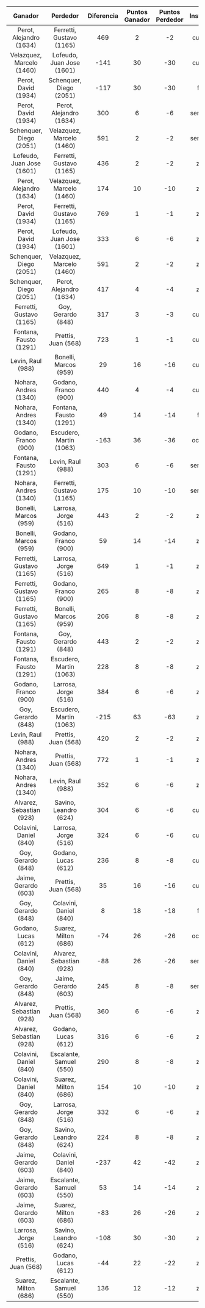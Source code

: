|          Ganador          |         Perdedor          |  Diferencia  |  Puntos Ganador  |  Puntos Perdedor  |  Instancia  |  Categoría  |  Factor  |
|:-------------------------:|:-------------------------:|:------------:|:----------------:|:-----------------:|:-----------:|:-----------:|:--------:|
|  Perot, Alejandro (1634)  | Ferretti, Gustavo (1165)  |     469      |        2         |        -2         |   cuartos   |   primera   |   0.5    |
| Velazquez, Marcelo (1460) | Lofeudo, Juan Jose (1601) |     -141     |        30        |        -30        |   cuartos   |   primera   |    1     |
|    Perot, David (1934)    |  Schenquer, Diego (2051)  |     -117     |        30        |        -30        |    final    |   primera   |    1     |
|    Perot, David (1934)    |  Perot, Alejandro (1634)  |     300      |        6         |        -6         |  semifinal  |   primera   |    1     |
|  Schenquer, Diego (2051)  | Velazquez, Marcelo (1460) |     591      |        2         |        -2         |  semifinal  |   primera   |    1     |
| Lofeudo, Juan Jose (1601) | Ferretti, Gustavo (1165)  |     436      |        2         |        -2         |    zona     |   primera   |   0.5    |
|  Perot, Alejandro (1634)  | Velazquez, Marcelo (1460) |     174      |        10        |        -10        |    zona     |   primera   |    1     |
|    Perot, David (1934)    | Ferretti, Gustavo (1165)  |     769      |        1         |        -1         |    zona     |   primera   |   0.5    |
|    Perot, David (1934)    | Lofeudo, Juan Jose (1601) |     333      |        6         |        -6         |    zona     |   primera   |    1     |
|  Schenquer, Diego (2051)  | Velazquez, Marcelo (1460) |     591      |        2         |        -2         |    zona     |   primera   |    1     |
|  Schenquer, Diego (2051)  |  Perot, Alejandro (1634)  |     417      |        4         |        -4         |    zona     |   primera   |    1     |
| Ferretti, Gustavo (1165)  |    Goy, Gerardo (848)     |     317      |        3         |        -3         |   cuartos   |   segunda   |   0.5    |
|  Fontana, Fausto (1291)   |    Prettis, Juan (568)    |     723      |        1         |        -1         |   cuartos   |   segunda   |   0.5    |
|     Levin, Raul (988)     |   Bonelli, Marcos (959)   |      29      |        16        |        -16        |   cuartos   |   segunda   |    1     |
|   Nohara, Andres (1340)   |   Godano, Franco (900)    |     440      |        4         |        -4         |   cuartos   |   segunda   |    1     |
|   Nohara, Andres (1340)   |  Fontana, Fausto (1291)   |      49      |        14        |        -14        |    final    |   segunda   |    1     |
|   Godano, Franco (900)    |  Escudero, Martin (1063)  |     -163     |        36        |        -36        |   octavos   |   segunda   |    1     |
|  Fontana, Fausto (1291)   |     Levin, Raul (988)     |     303      |        6         |        -6         |  semifinal  |   segunda   |    1     |
|   Nohara, Andres (1340)   | Ferretti, Gustavo (1165)  |     175      |        10        |        -10        |  semifinal  |   segunda   |    1     |
|   Bonelli, Marcos (959)   |   Larrosa, Jorge (516)    |     443      |        2         |        -2         |    zona     |   segunda   |   0.5    |
|   Bonelli, Marcos (959)   |   Godano, Franco (900)    |      59      |        14        |        -14        |    zona     |   segunda   |    1     |
| Ferretti, Gustavo (1165)  |   Larrosa, Jorge (516)    |     649      |        1         |        -1         |    zona     |   segunda   |   0.5    |
| Ferretti, Gustavo (1165)  |   Godano, Franco (900)    |     265      |        8         |        -8         |    zona     |   segunda   |    1     |
| Ferretti, Gustavo (1165)  |   Bonelli, Marcos (959)   |     206      |        8         |        -8         |    zona     |   segunda   |    1     |
|  Fontana, Fausto (1291)   |    Goy, Gerardo (848)     |     443      |        2         |        -2         |    zona     |   segunda   |   0.5    |
|  Fontana, Fausto (1291)   |  Escudero, Martin (1063)  |     228      |        8         |        -8         |    zona     |   segunda   |    1     |
|   Godano, Franco (900)    |   Larrosa, Jorge (516)    |     384      |        6         |        -6         |    zona     |   segunda   |    1     |
|    Goy, Gerardo (848)     |  Escudero, Martin (1063)  |     -215     |        63        |        -63        |    zona     |   segunda   |   1.5    |
|     Levin, Raul (988)     |    Prettis, Juan (568)    |     420      |        2         |        -2         |    zona     |   segunda   |   0.5    |
|   Nohara, Andres (1340)   |    Prettis, Juan (568)    |     772      |        1         |        -1         |    zona     |   segunda   |   0.5    |
|   Nohara, Andres (1340)   |     Levin, Raul (988)     |     352      |        6         |        -6         |    zona     |   segunda   |    1     |
| Alvarez, Sebastian (928)  |   Savino, Leandro (624)   |     304      |        6         |        -6         |   cuartos   |   tercera   |    1     |
|  Colavini, Daniel (840)   |   Larrosa, Jorge (516)    |     324      |        6         |        -6         |   cuartos   |   tercera   |    1     |
|    Goy, Gerardo (848)     |    Godano, Lucas (612)    |     236      |        8         |        -8         |   cuartos   |   tercera   |    1     |
|   Jaime, Gerardo (603)    |    Prettis, Juan (568)    |      35      |        16        |        -16        |   cuartos   |   tercera   |    1     |
|    Goy, Gerardo (848)     |  Colavini, Daniel (840)   |      8       |        18        |        -18        |    final    |   tercera   |    1     |
|    Godano, Lucas (612)    |   Suarez, Milton (686)    |     -74      |        26        |        -26        |   octavos   |   tercera   |    1     |
|  Colavini, Daniel (840)   | Alvarez, Sebastian (928)  |     -88      |        26        |        -26        |  semifinal  |   tercera   |    1     |
|    Goy, Gerardo (848)     |   Jaime, Gerardo (603)    |     245      |        8         |        -8         |  semifinal  |   tercera   |    1     |
| Alvarez, Sebastian (928)  |    Prettis, Juan (568)    |     360      |        6         |        -6         |    zona     |   tercera   |    1     |
| Alvarez, Sebastian (928)  |    Godano, Lucas (612)    |     316      |        6         |        -6         |    zona     |   tercera   |    1     |
|  Colavini, Daniel (840)   |  Escalante, Samuel (550)  |     290      |        8         |        -8         |    zona     |   tercera   |    1     |
|  Colavini, Daniel (840)   |   Suarez, Milton (686)    |     154      |        10        |        -10        |    zona     |   tercera   |    1     |
|    Goy, Gerardo (848)     |   Larrosa, Jorge (516)    |     332      |        6         |        -6         |    zona     |   tercera   |    1     |
|    Goy, Gerardo (848)     |   Savino, Leandro (624)   |     224      |        8         |        -8         |    zona     |   tercera   |    1     |
|   Jaime, Gerardo (603)    |  Colavini, Daniel (840)   |     -237     |        42        |        -42        |    zona     |   tercera   |    1     |
|   Jaime, Gerardo (603)    |  Escalante, Samuel (550)  |      53      |        14        |        -14        |    zona     |   tercera   |    1     |
|   Jaime, Gerardo (603)    |   Suarez, Milton (686)    |     -83      |        26        |        -26        |    zona     |   tercera   |    1     |
|   Larrosa, Jorge (516)    |   Savino, Leandro (624)   |     -108     |        30        |        -30        |    zona     |   tercera   |    1     |
|    Prettis, Juan (568)    |    Godano, Lucas (612)    |     -44      |        22        |        -22        |    zona     |   tercera   |    1     |
|   Suarez, Milton (686)    |  Escalante, Samuel (550)  |     136      |        12        |        -12        |    zona     |   tercera   |    1     |